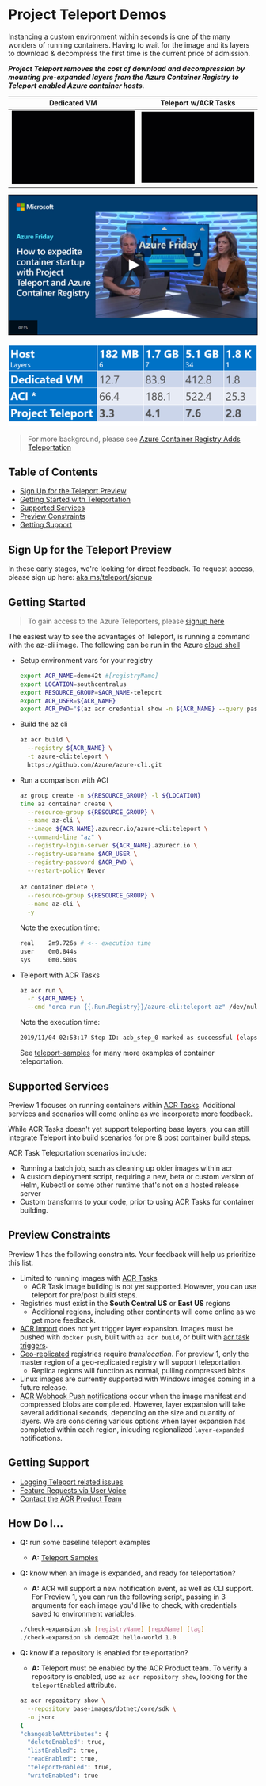# Project Teleport Demos

Instancing a custom environment within seconds is one of the many wonders of running containers. Having to wait for the image and its layers to download & decompress the first time is the current price of admission.

***Project Teleport removes the cost of download and decompression by mounting pre-expanded layers from the Azure Container Registry to Teleport enabled Azure container hosts.***

|Dedicated VM|Teleport w/ACR Tasks |
|-|-|
|![](./media/vm-aci.gif)|![](./media/tasks-aci.gif)|

[![](./media/AzureFridayTeleportPreviewThumb.png)](https://channel9.msdn.com/Shows/Azure-Friday/How-to-expedite-container-startup-with-Project-Teleport-and-Azure-Container-Registry/player#time=21s:paused)

![](./media/teleport-metrics.png)
> For more background, please see [Azure Container Registry Adds Teleportation][teleport-blog-post]

## Table of Contents

- [Sign Up for the Teleport Preview](#sign-up-for-the-teleport-preview)
- [Getting Started with Teleportation](#getting-started)
- [Supported Services](#supported-services)
- [Preview Constraints](#preview-constraints)
- [Getting Support](#getting-support)

## Sign Up for the Teleport Preview

In these early stages, we're looking for direct feedback. To request access, please sign up here: [aka.ms/teleport/signup][signup]

## Getting Started

> To gain access to the Azure Teleporters, please [signup here][signup]

The easiest way to see the advantages of Teleport, is running a command with the az-cli image. The following can be run in the Azure [cloud shell][cloud-shell]

- Setup environment vars for your registry

  ```sh
  export ACR_NAME=demo42t #[registryName]
  export LOCATION=southcentralus
  export RESOURCE_GROUP=$ACR_NAME-teleport
  export ACR_USER=${ACR_NAME}
  export ACR_PWD="$(az acr credential show -n ${ACR_NAME} --query passwords[0].value -o tsv)"
  ```

- Build the az cli

  ```sh
  az acr build \
    --registry ${ACR_NAME} \
    -t azure-cli:teleport \
    https://github.com/Azure/azure-cli.git
  ```

- Run a comparison with ACI

  ```sh
  az group create -n ${RESOURCE_GROUP} -l ${LOCATION}
  time az container create \
    --resource-group ${RESOURCE_GROUP} \
    --name az-cli \
    --image ${ACR_NAME}.azurecr.io/azure-cli:teleport \
    --command-line "az" \
    --registry-login-server ${ACR_NAME}.azurecr.io \
    --registry-username $ACR_USER \
    --registry-password $ACR_PWD \
    --restart-policy Never

  az container delete \
    --resource-group ${RESOURCE_GROUP} \
    --name az-cli \
    -y
  ```

  Note the execution time:

  ```sh
  real    2m9.726s # <-- execution time
  user    0m0.844s
  sys     0m0.500s
  ```

- Teleport with ACR Tasks

  ```sh
  az acr run \
    -r ${ACR_NAME} \
    --cmd "orca run {{.Run.Registry}}/azure-cli:teleport az" /dev/null
  ```

  Note the execution time:

  ```sh
  2019/11/04 02:53:17 Step ID: acb_step_0 marked as successful (elapsed time in seconds: 9.68) # <-- execution time
  ```

  See [teleport-samples](./teleport-samples.md) for many more examples of container teleportation.

## Supported Services

Preview 1 focuses on running containers within [ACR Tasks][acr-tasks]. Additional services and scenarios will come online as we incorporate more feedback.

While ACR Tasks doesn't yet support teleporting base layers, you can still integrate Teleport into build scenarios for pre & post container build steps.

ACR Task Teleportation scenarios include:

- Running a batch job, such as cleaning up older images within acr
- A custom deployment script, requiring a new, beta or custom version of Helm, Kubectl or some other runtime that's not on a hosted release server
- Custom transforms to your code, prior to using ACR Tasks for container building.

## Preview Constraints

Preview 1 has the following constraints. Your feedback will help us prioritize this list.

- Limited to running images with [ACR Tasks][acr-tasks]
  - ACR Task image building is not yet supported. However, you can use teleport for pre/post build steps.
- Registries must exist in the **South Central US** or **East US** regions
  - Additional regions, including other continents will come online as we get more feedback.
- [ACR Import][acr-import] does not yet trigger layer expansion. Images must be pushed with `docker push`, built with `az acr build`, or built with [acr task triggers](https://docs.microsoft.com/en-us/azure/container-registry/container-registry-tasks-overview#trigger-task-on-source-code-update).
- [Geo-replicated](https://aka.ms/acr/geo-replication) registries require *translocation*. For preview 1, only the master region of a geo-replicated registry will support teleportation.
  - Replica regions will function as normal, pulling compressed blobs
- Linux images are currently supported with Windows images coming in a future release.
- [ACR Webhook Push notifications][webhooks] occur when the image manifest and compressed blobs are completed. However, layer expansion will take several additional seconds, depending on the size and quantify of layers. We are considering various options when layer expansion has completed within each region, inlcuding regionalized `layer-expanded` notifications.

## Getting Support

- [Logging Teleport related issues](https://github.com/AzureCR/teleport/issues)
- [Feature Requests via User Voice](https://aka.ms/acr/uservoice)
- [Contact the ACR Product Team](https://github.com/Azure/acr/blob/master/README.md#providing-feedback)

## How Do I...

- **Q:** run some baseline teleport examples
  - **A:** [Teleport Samples](./teleport-samples.md)
- **Q:** know when an image is expanded, and ready for teleportation?
  - **A:** ACR will support a new notification event, as well as CLI support. For Preview 1, you can run the following script, passing in 3 arguments for each image you'd like to check, with credentials saved to environment variables.

  ```sh
  ./check-expansion.sh [registryName] [repoName] [tag]
  ./check-expansion.sh demo42t hello-world 1.0
  ```

- **Q:** know if a repository is enabled for teleportation?
  - **A:** Teleport must be enabled by the ACR Product team. To verify a repository is enabled, use `az acr repository show`, looking for the `teleportEnabled` attribute.

  ```sh
  az acr repository show \
    --repository base-images/dotnet/core/sdk \
    -o jsonc
  {
  "changeableAttributes": {
    "deleteEnabled": true,
    "listEnabled": true,
    "readEnabled": true,
    "teleportEnabled": true,
    "writeEnabled": true
  ```

[acr-import]:           https://aka.ms/acr/import
[cloud-shell]:          https://shell.azure.com
[signup]:               https://aka.ms/teleport/signup
[support]:              https://github.com/azurecr/teleport/blob/master/README.md#getting-support
[teleport-blog-post]:   https://stevelasker.blog/2019/10/29/azure-container-registry-teleportation/
[acr-tasks]:            https://aka.ms/acr/tasks
[webhooks]:             https://docs.microsoft.com/en-us/azure/container-registry/container-registry-webhook
